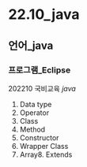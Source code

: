 # 22.10_java
## 언어_java
### 프로그램_Eclipse

202210 국비교육 *java*

1. Data type
2. Operator
3. Class
4. Method
5. Constructor
6. Wrapper Class
7. Array8. Extends

